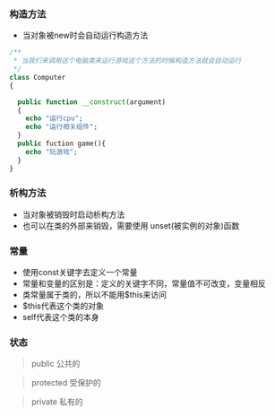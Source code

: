 ### 构造方法

* 当对象被new时会自动运行构造方法

```PHP
/**
 * 当我们来调用这个电脑类来运行游戏这个方法的时候构造方法就会自动运行
 */
class Computer
{

  public function __construct(argument)
  {
    echo "运行cpu";
    echo "运行相关组件";
  }
  public fuction game(){
    echo "玩游戏";
  }
}

```
### 析构方法

* 当对象被销毁时启动析构方法
* 也可以在类的外部来销毁，需要使用 unset(被实例的对象)函数

### 常量

* 使用const关键字去定义一个常量
* 常量和变量的区别是：定义的关键字不同，常量值不可改变，变量相反
* 类常量属于类的，所以不能用$this来访问
* $this代表这个类的对象
* self代表这个类的本身

### 状态

>  public 公共的

> protected 受保护的

> private 私有的
